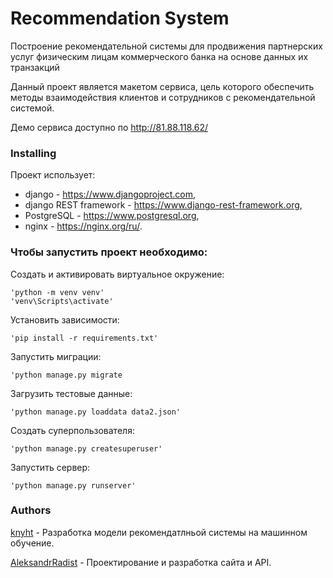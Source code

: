 # Recommendation System

Построение рекомендательной системы для продвижения партнерских услуг физическим лицам коммерческого банка на основе данных их транзакций

Данный проект является макетом сервиса, цель которого обеспечить методы взаимодействия клиентов и сотрудников с рекомендательной системой.

Демо сервиса доступно по http://81.88.118.62/

### Installing

Проект использует:
- django - https://www.djangoproject.com,
- django REST framework - https://www.django-rest-framework.org,
- PostgreSQL - https://www.postgresql.org,
- nginx - https://nginx.org/ru/.

### Чтобы запустить проект необходимо:

Создать и активировать виртуальное окружение:

    'python -m venv venv'
    'venv\Scripts\activate'

Установить зависимости: 

    'pip install -r requirements.txt'
    
Запустить миграции: 

    'python manage.py migrate
    
Загрузить тестовые данные:

    'python manage.py loaddata data2.json'

Cоздать суперпользователя:

    'python manage.py createsuperuser'

Запустить сервер:
    
    'python manage.py runserver'

### Authors

[knyht](https://github.com/knyht) - Разработка модели рекомендатлньой системы на машинном обучение.

[AleksandrRadist](https://github.com/AleksandrRadist) - Проектирование и разработка сайта и API.